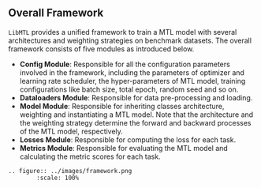 ## Overall Framework

``LibMTL`` provides a unified framework to train a MTL model with several architectures and weighting strategies on benchmark datasets. The overall framework consists of five modules as introduced below.

- **Config Module**: Responsible for all the configuration parameters involved in the framework, including the parameters of optimizer and learning rate scheduler, the hyper-parameters of MTL model, training configurations like batch size, total epoch, random seed and so on.
- **Dataloaders Module**: Responsible for data pre-processing and loading.
- **Model Module**: Responsible for inheriting classes architecture, weighting and instantiating a MTL model. Note that the architecture and the weighting strategy determine the forward and backward processes of the MTL model, respectively.
- **Losses Module**: Responsible for computing the loss for each task. 
- **Metrics Module**: Responsible for evaluating the MTL model and calculating the metric scores for each task.

```eval_rst
.. figure:: ../images/framework.png
        :scale: 100%
```


